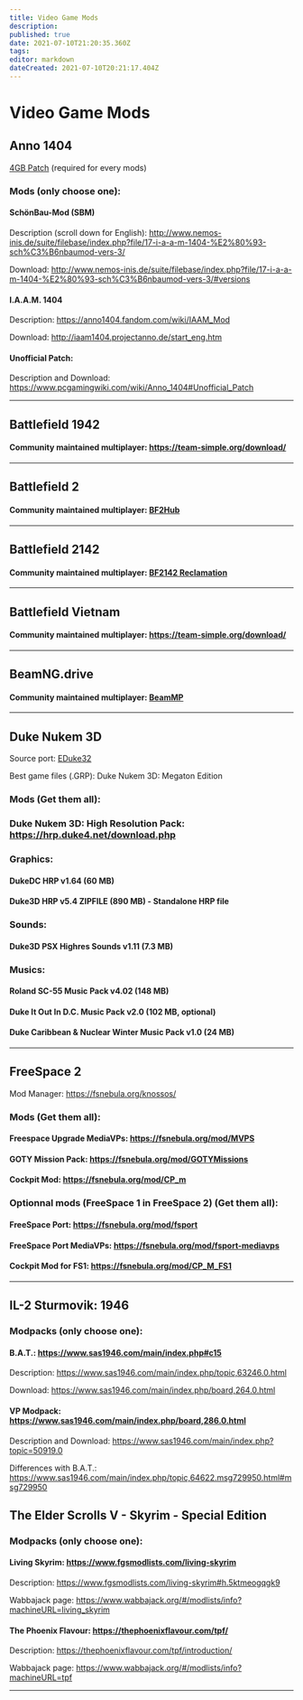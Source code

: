 ```yaml
---
title: Video Game Mods
description: 
published: true
date: 2021-07-10T21:20:35.360Z
tags: 
editor: markdown
dateCreated: 2021-07-10T20:21:17.404Z
---
```


# Video Game Mods


## Anno 1404

[4GB Patch](https://www.pcgamingwiki.com/wiki/Anno_1404#4GB_patch) (required for every mods)


### Mods (only choose one):


#### SchönBau-Mod (SBM)

Description (scroll down for English): http://www.nemos-inis.de/suite/filebase/index.php?file/17-i-a-a-m-1404-%E2%80%93-sch%C3%B6nbaumod-vers-3/ 

Download: http://www.nemos-inis.de/suite/filebase/index.php?file/17-i-a-a-m-1404-%E2%80%93-sch%C3%B6nbaumod-vers-3/#versions


#### I.A.A.M. 1404

Description: https://anno1404.fandom.com/wiki/IAAM_Mod

Download: http://iaam1404.projectanno.de/start_eng.htm


#### Unofficial Patch:

Description and Download: https://www.pcgamingwiki.com/wiki/Anno_1404#Unofficial_Patch


---


## Battlefield 1942


#### Community maintained multiplayer: https://team-simple.org/download/


---


## Battlefield 2


#### Community maintained multiplayer: [BF2Hub](https://www.bf2hub.com/home/)


---


## Battlefield 2142


#### Community maintained multiplayer: [BF2142 Reclamation](https://battlefield2142.co/)


---


## Battlefield Vietnam


#### Community maintained multiplayer: https://team-simple.org/download/


---


## BeamNG.drive

#### Community maintained multiplayer: [BeamMP](https://beammp.com/)


---


## Duke Nukem 3D

Source port: [EDuke32](https://eduke32.com/)

Best game files (.GRP): Duke Nukem 3D: Megaton Edition


### Mods (Get them all):


### Duke Nukem 3D: High Resolution Pack: https://hrp.duke4.net/download.php


### Graphics:

#### DukeDC HRP v1.64 (60 MB)

#### Duke3D HRP v5.4 ZIPFILE (890 MB) - Standalone HRP file


### Sounds:

#### Duke3D PSX Highres Sounds v1.11 (7.3 MB)


### Musics:

#### Roland SC-55 Music Pack v4.02 (148 MB)

#### Duke It Out In D.C. Music Pack v2.0 (102 MB, optional)

#### Duke Caribbean & Nuclear Winter Music Pack v1.0 (24 MB)


---


## FreeSpace 2

Mod Manager: https://fsnebula.org/knossos/


### Mods (Get them all):


#### Freespace Upgrade MediaVPs: https://fsnebula.org/mod/MVPS

#### GOTY Mission Pack: https://fsnebula.org/mod/GOTYMissions

#### Cockpit Mod: https://fsnebula.org/mod/CP_m


### Optionnal mods (FreeSpace 1 in FreeSpace 2) (Get them all):

#### FreeSpace Port: https://fsnebula.org/mod/fsport

#### FreeSpace Port MediaVPs: https://fsnebula.org/mod/fsport-mediavps

#### Cockpit Mod for FS1: https://fsnebula.org/mod/CP_M_FS1

---

## IL-2 Sturmovik: 1946


### Modpacks (only choose one):


#### B.A.T.: https://www.sas1946.com/main/index.php#c15

Description: https://www.sas1946.com/main/index.php/topic,63246.0.html

Download: https://www.sas1946.com/main/index.php/board,264.0.html


#### VP Modpack: https://www.sas1946.com/main/index.php/board,286.0.html

Description and Download: https://www.sas1946.com/main/index.php?topic=50919.0

Differences with B.A.T.: https://www.sas1946.com/main/index.php/topic,64622.msg729950.html#msg729950


## The Elder Scrolls V - Skyrim - Special Edition


### Modpacks (only choose one):


#### Living Skyrim: https://www.fgsmodlists.com/living-skyrim

Description: https://www.fgsmodlists.com/living-skyrim#h.5ktmeogqgk9

Wabbajack page: https://www.wabbajack.org/#/modlists/info?machineURL=living_skyrim


#### The Phoenix Flavour: https://thephoenixflavour.com/tpf/

Description: https://thephoenixflavour.com/tpf/introduction/

Wabbajack page: https://www.wabbajack.org/#/modlists/info?machineURL=tpf


---